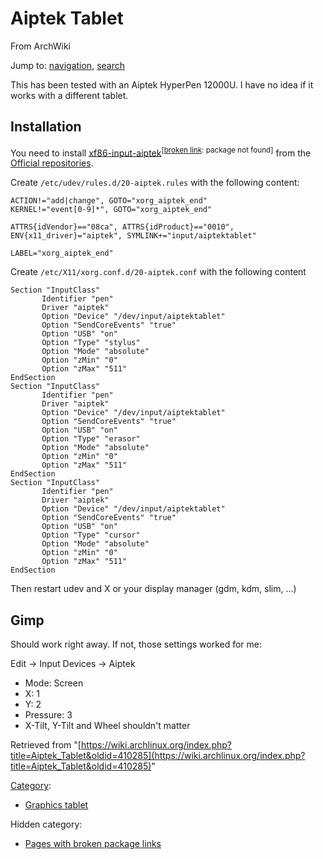 # Aiptek Tablet

From ArchWiki

Jump to: [navigation](#column-one), [search](#searchInput)

This has been tested with an Aiptek HyperPen 12000U. I have no idea if it works with a different tablet.

## Installation

You need to install [xf86-input-aiptek](https://www.archlinux.org/packages/?name=xf86-input-aiptek)<sup>[[broken link](/index.php/ArchWiki:Requests#Broken_package_links "ArchWiki:Requests"): package not found]</sup> from the [Official repositories](/index.php/Official_repositories "Official repositories").

Create `/etc/udev/rules.d/20-aiptek.rules` with the following content:

```
ACTION!="add|change", GOTO="xorg_aiptek_end"
KERNEL!="event[0-9]*", GOTO="xorg_aiptek_end"

ATTRS{idVendor}=="08ca", ATTRS{idProduct}=="0010", ENV{x11_driver}="aiptek", SYMLINK+="input/aiptektablet"

LABEL="xorg_aiptek_end"

```

Create `/etc/X11/xorg.conf.d/20-aiptek.conf` with the following content

```
Section "InputClass"
       Identifier "pen"
       Driver "aiptek"
       Option "Device" "/dev/input/aiptektablet"
       Option "SendCoreEvents" "true"
       Option "USB" "on"
       Option "Type" "stylus"
       Option "Mode" "absolute"
       Option "zMin" "0"
       Option "zMax" "511"
EndSection
Section "InputClass"
       Identifier "pen"
       Driver "aiptek"
       Option "Device" "/dev/input/aiptektablet"
       Option "SendCoreEvents" "true"
       Option "USB" "on"
       Option "Type" "erasor"
       Option "Mode" "absolute"
       Option "zMin" "0"
       Option "zMax" "511"
EndSection
Section "InputClass"
       Identifier "pen"
       Driver "aiptek"
       Option "Device" "/dev/input/aiptektablet"
       Option "SendCoreEvents" "true"
       Option "USB" "on"
       Option "Type" "cursor"
       Option "Mode" "absolute"
       Option "zMin" "0"
       Option "zMax" "511"
EndSection

```

Then restart udev and X or your display manager (gdm, kdm, slim, ...)

## Gimp

Should work right away. If not, those settings worked for me:

Edit -> Input Devices -> Aiptek

*   Mode: Screen
*   X: 1
*   Y: 2
*   Pressure: 3
*   X-Tilt, Y-Tilt and Wheel shouldn't matter

Retrieved from "[https://wiki.archlinux.org/index.php?title=Aiptek_Tablet&oldid=410285](https://wiki.archlinux.org/index.php?title=Aiptek_Tablet&oldid=410285)"

[Category](/index.php/Special:Categories "Special:Categories"):

*   [Graphics tablet](/index.php/Category:Graphics_tablet "Category:Graphics tablet")

Hidden category:

*   [Pages with broken package links](/index.php/Category:Pages_with_broken_package_links "Category:Pages with broken package links")